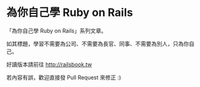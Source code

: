 # 為你自己學 Ruby on Rails

「為你自己學 Ruby on Rails」系列文章。

如其標題，學習不需要為公司、不需要為長官、同事、不需要為別人，只為你自己。

好讀版本請前往 <http://railsbook.tw>

若內容有誤，歡迎直接發 Pull Request 來修正 :)

